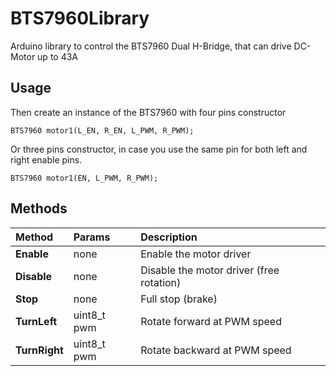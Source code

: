 # BTS7960Library
Arduino library to control the BTS7960 Dual H-Bridge, that can drive DC-Motor up to 43A

## Usage
Then create an instance of the BTS7960 with four pins constructor
```
BTS7960 motor1(L_EN, R_EN, L_PWM, R_PWM);
```

Or three pins constructor, in case you use the same pin for both left and right enable pins.
```
BTS7960 motor1(EN, L_PWM, R_PWM);
```

## Methods

|Method | Params  | Description
| :----- | :---------- | :------
|**Enable** |   none | Enable the motor driver
|**Disable** |  none | Disable the motor driver (free rotation)
|**Stop** |     none  | Full stop (brake)
|**TurnLeft** | uint8_t pwm  | Rotate forward at PWM speed
|**TurnRight** | uint8_t pwm  | Rotate backward at PWM speed
